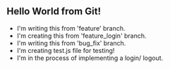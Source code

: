 ## Hello World from Git!

- I'm writing this from 'feature' branch.
- I'm creating this from 'feature_login' branch.
- I'm writing this from 'bug_fix' branch.
- I'm creating test.js file for testing!
- I'm in the process of implementing a login/ logout.
